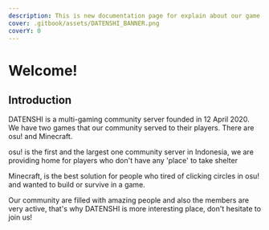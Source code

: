 ```yaml
---
description: This is new documentation page for explain about our game!
cover: .gitbook/assets/DATENSHI_BANNER.png
coverY: 0
---
```


# Welcome!

## Introduction

DATENSHI is a multi-gaming community server founded in 12 April 2020. We have two games that our community served to their players. There are osu! and Minecraft.&#x20;

osu! is the first and the largest one community server in Indonesia, we are providing home for players who don't have any 'place' to take shelter&#x20;

Minecraft, is the best solution for people who tired of clicking circles in osu! and wanted to build or survive in a game.&#x20;

Our community are filled with amazing people and also the members are very active, that's why DATENSHI is more interesting place, don't hesitate to join us!
